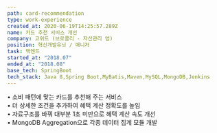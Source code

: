 ```yaml
---
path: card-recommendation
type: work-experience
created_at: 2020-06-19T14:25:57.289Z
name: 카드 추천 서비스 개선
company: 고위드 (브로콜리 - 자산관리 앱)
position: 혁신개발유닛 / 매니저
task: 백엔드
started_at: "2018.07"
ended_at: "2018.08"
base_tech: SpringBoot
tech_stack: Java 8,Spring Boot,MyBatis,Maven,MySQL,MongoDB,Jenkins
---
```


• 소비 패턴에 맞는 카드를 추천해 주는 서비스<br/>
• 더 상세한 조건을 추가하여 혜택 계산 정확도를 높임<br/>
• 자료구조를 바꿔 대부분 1초 미만으로 혜택 계산 속도 개선<br/>
• MongoDB Aggregation으로 각종 데이터 집계 모듈 개발
